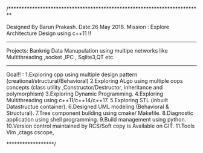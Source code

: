 
/*************************************************************************

Designed  By Barun Prakash.
Date:26 May 2018.
Mission : Explore Architecture Design  using c++11 !!

__________________________________________________________________________________________________
Projects: Banknig Data Manupulation using multipe networks like Multithreading ,socket ,IPC ,
Sqlite3,QT etc.
______________________________________________________________________________________________________

Goal!! :
1.Exploring cpp using multiple design pattern (creational/structural/Behavioral)
2.Exploring ALgo using multiple oops concepts
(class utility ,Constructor/Destructor, inheritance and polymorphism)
3.Exploring Dynamic Programming.
4.Exploring Multithreading using c++11/c++14/c++17.
5.Exploring STL (inbuilt Datastructue container).
6.Designed UML modeling  (Behavioral & Structural).
7.Tree component building using cmake/ Makefile.
8.Diagnostic application using shell programming.
9.Build management using python.
10.Version control maintained by RCS/Soft copy is  Available on GIT.
11.Tools Vim ,ctags cscope,

******************/
